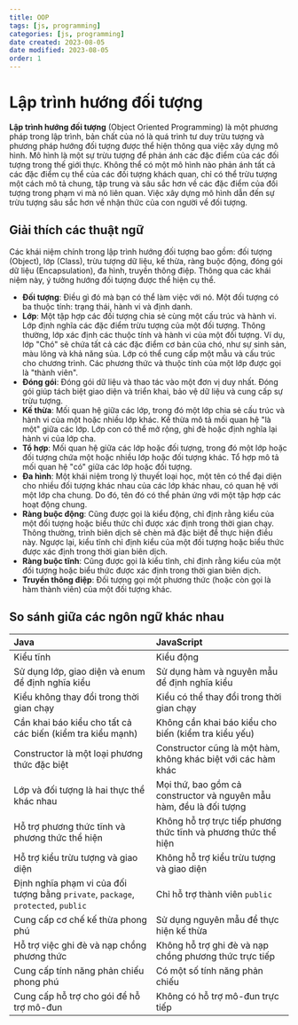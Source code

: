 ```yaml
---
title: OOP
tags: [js, programming]
categories: [js, programming]
date created: 2023-08-05
date modified: 2023-08-05
order: 1
---
```


# Lập trình hướng đối tượng

**Lập trình hướng đối tượng** (Object Oriented Programming) là một phương pháp trong lập trình, bản chất của nó là quá trình tư duy trừu tượng và phương pháp hướng đối tượng được thể hiện thông qua việc xây dựng mô hình. Mô hình là một sự trừu tượng để phản ánh các đặc điểm của các đối tượng trong thế giới thực. Không thể có một mô hình nào phản ánh tất cả các đặc điểm cụ thể của các đối tượng khách quan, chỉ có thể trừu tượng một cách mô tả chung, tập trung và sâu sắc hơn về các đặc điểm của đối tượng trong phạm vi mà nó liên quan. Việc xây dựng mô hình dẫn đến sự trừu tượng sâu sắc hơn về nhận thức của con người về đối tượng.

## Giải thích các thuật ngữ

Các khái niệm chính trong lập trình hướng đối tượng bao gồm: đối tượng (Object), lớp (Class), trừu tượng dữ liệu, kế thừa, ràng buộc động, đóng gói dữ liệu (Encapsulation), đa hình, truyền thông điệp. Thông qua các khái niệm này, ý tưởng hướng đối tượng được thể hiện cụ thể.

* **Đối tượng**: Điều gì đó mà bạn có thể làm việc với nó. Một đối tượng có ba thuộc tính: trạng thái, hành vi và định danh.
* **Lớp**: Một tập hợp các đối tượng chia sẻ cùng một cấu trúc và hành vi. Lớp định nghĩa các đặc điểm trừu tượng của một đối tượng. Thông thường, lớp xác định các thuộc tính và hành vi của một đối tượng. Ví dụ, lớp "Chó" sẽ chứa tất cả các đặc điểm cơ bản của chó, như sự sinh sản, màu lông và khả năng sủa. Lớp có thể cung cấp một mẫu và cấu trúc cho chương trình. Các phương thức và thuộc tính của một lớp được gọi là "thành viên".
* **Đóng gói**: Đóng gói dữ liệu và thao tác vào một đơn vị duy nhất. Đóng gói giúp tách biệt giao diện và triển khai, bảo vệ dữ liệu và cung cấp sự trừu tượng.
* **Kế thừa**: Mối quan hệ giữa các lớp, trong đó một lớp chia sẻ cấu trúc và hành vi của một hoặc nhiều lớp khác. Kế thừa mô tả mối quan hệ "là một" giữa các lớp. Lớp con có thể mở rộng, ghi đè hoặc định nghĩa lại hành vi của lớp cha.
* **Tổ hợp**: Mối quan hệ giữa các lớp hoặc đối tượng, trong đó một lớp hoặc đối tượng chứa một hoặc nhiều lớp hoặc đối tượng khác. Tổ hợp mô tả mối quan hệ "có" giữa các lớp hoặc đối tượng.
* **Đa hình**: Một khái niệm trong lý thuyết loại học, một tên có thể đại diện cho nhiều đối tượng khác nhau của các lớp khác nhau, có quan hệ với một lớp cha chung. Do đó, tên đó có thể phản ứng với một tập hợp các hoạt động chung.
* **Ràng buộc động**: Cũng được gọi là kiểu động, chỉ định rằng kiểu của một đối tượng hoặc biểu thức chỉ được xác định trong thời gian chạy. Thông thường, trình biên dịch sẽ chèn mã đặc biệt để thực hiện điều này. Ngược lại, kiểu tĩnh chỉ định kiểu của một đối tượng hoặc biểu thức được xác định trong thời gian biên dịch.
* **Ràng buộc tĩnh**: Cũng được gọi là kiểu tĩnh, chỉ định rằng kiểu của một đối tượng hoặc biểu thức được xác định trong thời gian biên dịch.
* **Truyền thông điệp**: Đối tượng gọi một phương thức (hoặc còn gọi là hàm thành viên) của một đối tượng khác.

## So sánh giữa các ngôn ngữ khác nhau

| Java                                                         | JavaScript                             |
| :------------------------------------------------------------ | :-------------------------------------- |
| Kiểu tĩnh                                                     | Kiểu động                               |
| Sử dụng lớp, giao diện và enum để định nghĩa kiểu               | Sử dụng hàm và nguyên mẫu để định nghĩa kiểu |
| Kiểu không thay đổi trong thời gian chạy                       | Kiểu có thể thay đổi trong thời gian chạy |
| Cần khai báo kiểu cho tất cả các biến (kiểm tra kiểu mạnh)      | Không cần khai báo kiểu cho biến (kiểm tra kiểu yếu) |
| Constructor là một loại phương thức đặc biệt                    | Constructor cũng là một hàm, không khác biệt với các hàm khác |
| Lớp và đối tượng là hai thực thể khác nhau                     | Mọi thứ, bao gồm cả constructor và nguyên mẫu hàm, đều là đối tượng |
| Hỗ trợ phương thức tĩnh và phương thức thể hiện                | Không hỗ trợ trực tiếp phương thức tĩnh và phương thức thể hiện |
| Hỗ trợ kiểu trừu tượng và giao diện                            | Không hỗ trợ kiểu trừu tượng và giao diện |
| Định nghĩa phạm vi của đối tượng bằng `private`, `package`, `protected`, `public` | Chỉ hỗ trợ thành viên `public`           |
| Cung cấp cơ chế kế thừa phong phú                              | Sử dụng nguyên mẫu để thực hiện kế thừa   |
| Hỗ trợ việc ghi đè và nạp chồng phương thức                    | Không hỗ trợ ghi đè và nạp chồng phương thức trực tiếp |
| Cung cấp tính năng phản chiếu phong phú                         | Có một số tính năng phản chiếu           |
| Cung cấp hỗ trợ cho gói để hỗ trợ mô-đun                       | Không có hỗ trợ mô-đun trực tiếp         |
